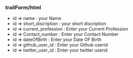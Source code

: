 ### trailForm/html

* id => name : your Name
* id => short_discription : your short discription
* id => current_profession : Enter your Current Profession
* id => Contact_number : Enter your Contact Number
* id => dateOfBirth : Enter your Date OF Birth
* id => github_user_id : Enter your Github userid
* id => twitter_user_id : Enter your twitter userid
